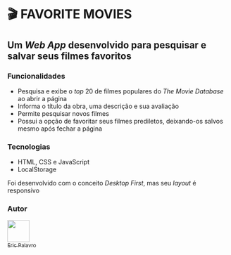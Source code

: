 # :clapper: FAVORITE MOVIES

## Um *Web App* desenvolvido para pesquisar e salvar seus filmes favoritos

### Funcionalidades

- Pesquisa e exibe o *top* 20 de filmes populares do *The Movie Database* ao abrir a página
- Informa o título da obra, uma descrição e sua avaliação
- Permite pesquisar novos filmes
- Possui a opção de favoritar seus filmes prediletos, deixando-os salvos mesmo após fechar a página

### Tecnologias

- HTML, CSS e JavaScript
- LocalStorage

Foi desenvolvido com o conceito *Desktop First*, mas seu *layout* é responsivo

### Autor

[<img loading="lazy" src="https://github.com/eric-vp.png" width=50><br><sub>Eric Palavro</sub>](https://www.linkedin.com/in/eric-vieira-palavro/)
